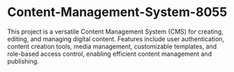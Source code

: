 # Content-Management-System-8055
This project is a versatile Content Management System (CMS) for creating, editing, and managing digital content. Features include user authentication, content creation tools, media management, customizable templates, and role-based access control, enabling efficient content management and publishing.
